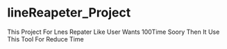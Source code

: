 # lineReapeter_Project
This Project For Lnes Repater Like User Wants 100Time Soory Then It Use This Tool For Reduce Time 

